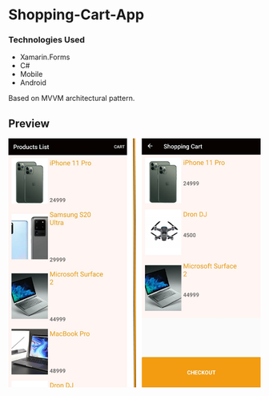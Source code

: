 # Shopping-Cart-App

<h3>Technologies Used</h3>

* Xamarin.Forms
* C#
* Mobile
* Android


Based on MVVM architectural pattern.


## Preview


<img src="images/ShoppingCartAppPreview.png" />
